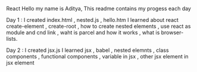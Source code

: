 React 
Hello my name is Aditya, This readme contains my progess each day

Day 1 : I created index.html , nested.js , hello.htm
I learned about react create-element , create-root , how to create nested elements , use react as module and cnd link , waht is parcel and how it works , what is browser-lists. 

Day 2 : I created jsx.js 
I learned jsx , babel , nested elemnts , class components , functional components , variable in jsx , other jsx element in jsx element